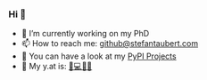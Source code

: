 ### Hi 👋

- 🔭 I’m currently working on my PhD
- 📫 How to reach me: github@stefantaubert.com
- 🐍 You can have a look at my [PyPI Projects](https://pypi.org/user/stefantaubert/)
- 🖖 My y.at is: [🐍💻🔬🤓](https://y.at/%F0%9F%90%8D%F0%9F%92%BB%F0%9F%94%AC%F0%9F%A4%93)
